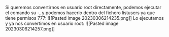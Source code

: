 Si queremos convertirnos en usuario root directamente, podemos ejecutar el comando su -, y podemos hacerlo dentro del fichero listusers ya que tiene permisos 777:
![[Pasted image 20230306214235.png]]
Lo ejecutamos y ya nos convertimos en usuario root:
![[Pasted image 20230306214257.png]]